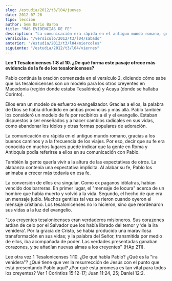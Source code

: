```yaml
---
slug: /estudia/2012/t3/l04/jueves
date: 2012-07-26
tipo: leccion
author: Sem Dario Barba
title: "MÁS EVIDENCIAS DE FE"
description: "La comunicación era rápida en el antiguo mundo romano, gracias a los buenos caminos y a la frecuencia de los viajes. Por eso, decir que su fe era conocida en muchos lugares puede indicar que la gente en Roma y Antioquía podía referirse a ellos en su comunicación con Pablo."
versiculo: "/versiculo/2012/t3/l04/sabado"
anterior: "/estudia/2012/t3/l04/miercoles"
siguiente: "/estudia/2012/t3/l04/viernes"
---
```


**Lee 1 Tesalonicenses 1:8 al 10. ¿De qué forma este pasaje ofrece más evidencia de la fe de los tesalonicenses?**

Pablo continúa la oración comenzada en el versículo 2, diciendo cómo sabe que los tesalonicenses son un modelo para los otros creyentes en Macedonia (región donde estaba Tesalónica) y Acaya (donde se hallaba Corinto).

Ellos eran un modelo de esfuerzo evangelizador. Gracias a ellos, la palabra de Dios se había difundido en ambas provincias y más allá. Pablo también los consideró un modelo de fe por recibirlos a él y el evangelio. Estaban dispuestos a ser enseñados y a hacer cambios radicales en sus vidas, como abandonar los ídolos y otras formas populares de adoración.

La comunicación era rápida en el antiguo mundo romano, gracias a los buenos caminos y a la frecuencia de los viajes. Por eso, decir que su fe era conocida en muchos lugares puede indicar que la gente en Roma y Antioquía podía referirse a ellos en su comunicación con Pablo.

También la gente quería vivir a la altura de las expectativas de otros. La alabanza contenía una expectativa implícita. Al alabar su fe, Pablo los animaba a crecer más todavía en esa fe.

La conversión de ellos era singular. Como ex paganos idólatras, habían vencido dos barreras. En primer lugar, el "mensaje de locura" acerca de un hombre que había muerto y volvió a la vida. Segundo, el hecho de que era un mensaje judío. Muchos gentiles tal vez se rieron cuando oyeron el mensaje cristiano. Los tesalonicenses no lo hicieron, sino que reordenaron sus vidas a la luz del evangelio.

"Los creyentes tesalonicenses eran verdaderos misioneros. Sus corazones ardían de celo por el Salvador que los había librado del temor y ‘de la ira venidera'. Por la gracia de Cristo, se había producido una maravillosa transformación en sus vidas; y la palabra del Señor, transmitida por medio de ellos, iba acompañada de poder. Las verdades presentadas ganaban corazones, y se añadían nuevas almas a los creyentes" (HAp 211).

Lee otra vez 1 Tesalonicenses 1:10. ¿De qué habla Pablo? ¿Qué es la "ira venidera"? ¿Qué tiene que ver la resurrección de Jesús con el punto que está presentando Pablo aquí? ¿Por qué esta promesa es tan vital para todos los creyentes? Ver 1 Corintios 15:12-17; Juan 11:24, 25; Daniel 12:2.
